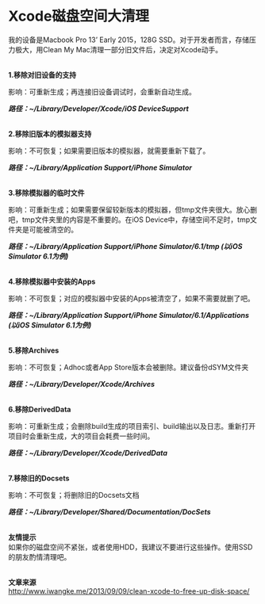 # Xcode磁盘空间大清理

我的设备是Macbook Pro 13’ Early 2015，128G SSD。对于开发者而言，存储压力极大，用Clean My Mac清理一部分旧文件后，决定对Xcode动手。

<br/>**1.移除对旧设备的支持**

影响：可重新生成；再连接旧设备调试时，会重新自动生成。

***路径：~/Library/Developer/Xcode/iOS DeviceSupport***  

<br/>**2.移除旧版本的模拟器支持**

影响：不可恢复；如果需要旧版本的模拟器，就需要重新下载了。

***路径：~/Library/Application Support/iPhone Simulator***  

<br/>**3.移除模拟器的临时文件**

影响：可重新生成；如果需要保留较新版本的模拟器，但tmp文件夹很大。放心删吧，tmp文件夹里的内容是不重要的。在iOS Device中，存储空间不足时，tmp文件夹是可能被清空的。

***路径：~/Library/Application Support/iPhone Simulator/6.1/tmp (以iOS Simulator 6.1为例)***


<br/>**4.移除模拟器中安装的Apps**

影响：不可恢复；对应的模拟器中安装的Apps被清空了，如果不需要就删了吧。

***路径：~/Library/Application Support/iPhone Simulator/6.1/Applications (以iOS Simulator 6.1为例)***

<br/>**5.移除Archives**

影响：不可恢复；Adhoc或者App Store版本会被删除。建议备份dSYM文件夹

***路径：~/Library/Developer/Xcode/Archives***

<br/>**6.移除DerivedData**

影响：可重新生成；会删除build生成的项目索引、build输出以及日志。重新打开项目时会重新生成，大的项目会耗费一些时间。

***路径：~/Library/Developer/Xcode/DerivedData***

<br/>**7.移除旧的Docsets**

影响：不可恢复；将删除旧的Docsets文档

***路径：~/Library/Developer/Shared/Documentation/DocSets***

<br/>**友情提示**  
如果你的磁盘空间不紧张，或者使用HDD，我建议不要进行这些操作。使用SSD的朋友酌情清理吧。

<br/>**文章来源**  
<http://www.iwangke.me/2013/09/09/clean-xcode-to-free-up-disk-space/>

